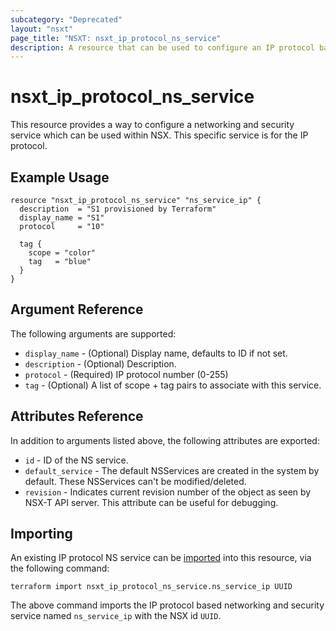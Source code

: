 ```yaml
---
subcategory: "Deprecated"
layout: "nsxt"
page_title: "NSXT: nsxt_ip_protocol_ns_service"
description: A resource that can be used to configure an IP protocol based networking and security service in NSX.
---
```


# nsxt_ip_protocol_ns_service

This resource provides a way to configure a networking and security service which can be used within NSX. This specific service is for the IP protocol.

## Example Usage

```hcl
resource "nsxt_ip_protocol_ns_service" "ns_service_ip" {
  description  = "S1 provisioned by Terraform"
  display_name = "S1"
  protocol     = "10"

  tag {
    scope = "color"
    tag   = "blue"
  }
}
```

## Argument Reference

The following arguments are supported:

* `display_name` - (Optional) Display name, defaults to ID if not set.
* `description` - (Optional) Description.
* `protocol` - (Required) IP protocol number (0-255)
* `tag` - (Optional) A list of scope + tag pairs to associate with this service.

## Attributes Reference

In addition to arguments listed above, the following attributes are exported:

* `id` - ID of the NS service.
* `default_service` - The default NSServices are created in the system by default. These NSServices can't be modified/deleted.
* `revision` - Indicates current revision number of the object as seen by NSX-T API server. This attribute can be useful for debugging.

## Importing

An existing IP protocol NS service can be [imported][docs-import] into this resource, via the following command:

[docs-import]: https://www.terraform.io/cli/import

```
terraform import nsxt_ip_protocol_ns_service.ns_service_ip UUID
```

The above command imports the IP protocol based networking and security service named `ns_service_ip` with the NSX id `UUID`.
